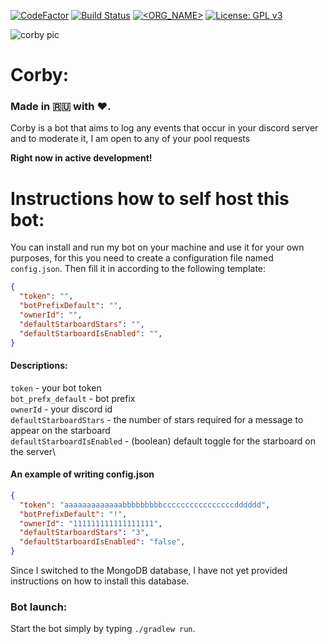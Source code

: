 [![CodeFactor](https://www.codefactor.io/repository/github/d1snin/corby/badge)](https://www.codefactor.io/repository/github/d1snin/corby)
[![Build Status](https://travis-ci.com/d1snin/corby.svg?branch=development)](https://travis-ci.com/d1snin/corby)
[![<ORG_NAME>](https://circleci.com/gh/d1snin/corby.svg?style=svg)](https://circleci.com/gh/d1snin/corby)
[![License: GPL v3](https://img.shields.io/badge/License-GPLv3-blue.svg)](https://www.gnu.org/licenses/gpl-3.0)

![corby pic](https://raw.githubusercontent.com/d1snin/corby/development/src/main/resources/corby.jpg)

# Corby:

### Made in 🇷🇺 with ❤️.

Corby is a bot that aims to log any events that occur in your discord server and to moderate it, I am open to any of your pool requests

**Right now in active development!**

# Instructions how to self host this bot:

You can install and run my bot on your machine and use it for your own purposes, for this you need to create a configuration file named `config.json`.
Then fill it in according to the following template:
```json
{
  "token": "",
  "botPrefixDefault": "",
  "ownerId": "",
  "defaultStarboardStars": "",
  "defaultStarboardIsEnabled": "",
}
```
#### Descriptions:
`token` - your bot token\
`bot_prefx_default` - bot prefix\
`ownerId` - your discord id\
`defaultStarboardStars` - the number of stars required for a message to appear on the starboard\
`defaultStarboardIsEnabled` - (boolean) default toggle for the starboard on the server\
#### An example of writing config.json
```json
{
  "token": "aaaaaaaaaaaaabbbbbbbbbccccccccccccccccdddddd",
  "botPrefixDefault": "!",
  "ownerId": "111111111111111111",
  "defaultStarboardStars": "3",
  "defaultStarboardIsEnabled": "false",
}
```
Since I switched to the MongoDB database, I have not yet provided instructions on how to install this database.

### Bot launch:
Start the bot simply by typing `./gradlew run`.
